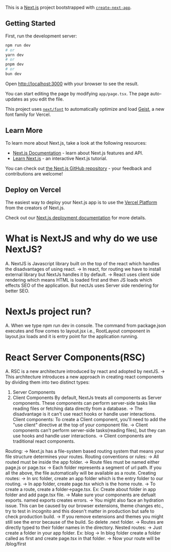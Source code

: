 This is a [Next.js](https://nextjs.org) project bootstrapped with [`create-next-app`](https://nextjs.org/docs/app/api-reference/cli/create-next-app).

## Getting Started

First, run the development server:

```bash
npm run dev
# or
yarn dev
# or
pnpm dev
# or
bun dev
```

Open [http://localhost:3000](http://localhost:3000) with your browser to see the result.

You can start editing the page by modifying `app/page.tsx`. The page auto-updates as you edit the file.

This project uses [`next/font`](https://nextjs.org/docs/app/building-your-application/optimizing/fonts) to automatically optimize and load [Geist](https://vercel.com/font), a new font family for Vercel.

## Learn More

To learn more about Next.js, take a look at the following resources:

- [Next.js Documentation](https://nextjs.org/docs) - learn about Next.js features and API.
- [Learn Next.js](https://nextjs.org/learn) - an interactive Next.js tutorial.

You can check out [the Next.js GitHub repository](https://github.com/vercel/next.js) - your feedback and contributions are welcome!

## Deploy on Vercel

The easiest way to deploy your Next.js app is to use the [Vercel Platform](https://vercel.com/new?utm_medium=default-template&filter=next.js&utm_source=create-next-app&utm_campaign=create-next-app-readme) from the creators of Next.js.

Check out our [Next.js deployment documentation](https://nextjs.org/docs/app/building-your-application/deploying) for more details.

# What is NextJS and why do we use NextJS?

A. NextJS is Javascript library built on the top of the react which handles the disadvantages of using react.
-> In react, for routing we have to install external library but NextJs handles it by default.
-> React uses client side rendering which means HTML is loaded first and then JS loads which effects SEO of the application. But nectJs uses Server side rendering for better SEO.

# NextJs project run?

A. When we type npm run dev in console. The command from package.json executes and flow comes to layout.jsx i.e., RootLayout component in layout.jsx loads and it is entry point for the application running.

# React Server Components(RSC)

A. RSC is a new architecture introduced by react and adopted by nextJS.
-> This architecture introduces a new approach in creating react components by dividing them into two distinct types:

1. Server Components
2. Client Components
   By default, NextJs treats all components as Server components. These components can perform server-side tasks like reading files or fetching data directly from a database.
   -> The disadvantage is it can't use react hooks or handle user interactions.
   Client components: To create a Client component, you'll need to add the "use client" directive at the top of your component file.
   -> Client components can't perform server-side tasks(reading files), but they can use hooks and handle user interactions.
   -> Client components are traditional react components.

Routing:
-> Next.js has a file-system based routing system that means your file structure determines your routes.
Routing conventions or rules:
-> All routed must be inside the app folder.
-> Route files must be named either page.js or page.tsx
-> Each folder represents a segment of url path.
If you all the above, the file automatically will be available as a route.
Creating routes:
-> In src folder, create an app folder which is the entry folder to our routing.
-> In app folder, create page.tsx which is the home route.
-> To create a route, create a folder->page.tsx. Ex: Create about folder in app folder and add page.tsx file.
-> Make sure your components are defualt exports. named exports creates errors.
-> You might also face an hydration issue. This can be caused by our browser extensions, theme changes etc., try to test in incognito and this doesn't matter in production but safe to check production build.
-> If you remove extensions and themes you might still see the error because of the build. So delete .next folder.
-> Routes are directly typed to their folder names in the directory.
Nested routes:
-> Just create a folder in your app folder. Ex: blog
-> In blog folder create a folder called as first and create page.tsx in that folder.
-> Now your route will be /blog/first
